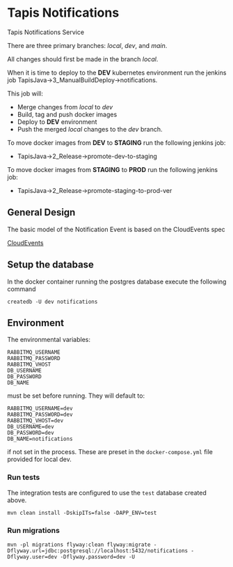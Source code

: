 # Tapis Notifications

Tapis Notifications Service

There are three primary branches: *local*, *dev*, and *main*.

All changes should first be made in the branch *local*.

When it is time to deploy to the **DEV** kubernetes environment
run the jenkins job TapisJava->3_ManualBuildDeploy->notifications.

This job will:
* Merge changes from *local* to *dev*
* Build, tag and push docker images
* Deploy to **DEV** environment
* Push the merged *local* changes to the *dev* branch.

To move docker images from **DEV** to **STAGING** run the following jenkins job:
* TapisJava->2_Release->promote-dev-to-staging

To move docker images from **STAGING** to **PROD** run the following jenkins job:
* TapisJava->2_Release->promote-staging-to-prod-ver

## General Design

The basic model of the Notification Event is based on the CloudEvents spec

[CloudEvents](https://github.com/cloudevents/spec/blob/v1.0.1/spec.md)


## Setup the database
In the docker container running the postgres database execute the following command

```
createdb -U dev notifications
```


## Environment
The environmental variables: 

```
RABBITMQ_USERNAME
RABBITMQ_PASSWORD
RABBITMQ_VHOST
DB_USERNAME
DB_PASSWORD
DB_NAME
```

must be set before running. They will default to:  

```
RABBITMQ_USERNAME=dev
RABBITMQ_PASSWORD=dev
RABBITMQ_VHOST=dev
DB_USERNAME=dev
DB_PASSWORD=dev
DB_NAME=notifications
```

if not set in the process. These are preset in the `docker-compose.yml` file provided for local dev. 


### Run tests

The integration tests are configured to use the `test` database created above.

```
mvn clean install -DskipITs=false -DAPP_ENV=test
```

### Run migrations

```
mvn -pl migrations flyway:clean flyway:migrate -Dflyway.url=jdbc:postgresql://localhost:5432/notifications -Dflyway.user=dev -Dflyway.password=dev -U
```



